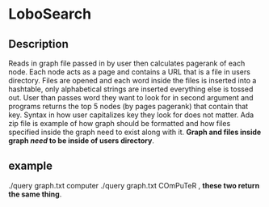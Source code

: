 # LoboSearch
## Description
Reads in graph file passed in by user then calculates pagerank of each node. Each node acts as a page and contains a URL that is a file in users directory. Files are opened and each word inside the files is inserted into a hashtable, only alphabetical strings are inserted everything else is tossed out. User than passes word they want to look for in second argument and programs returns the top 5 nodes (by pages pagerank) that contain that key. Syntax in how user capitalizes key they look for does not matter. Ada zip file is example of how graph should be formatted and how files specified inside the graph need to exist along with it. **Graph and files inside graph _need_ to be inside of users directory**. 

## example
./query graph.txt computer ./query graph.txt COmPuTeR , **these two return the same thing**.
